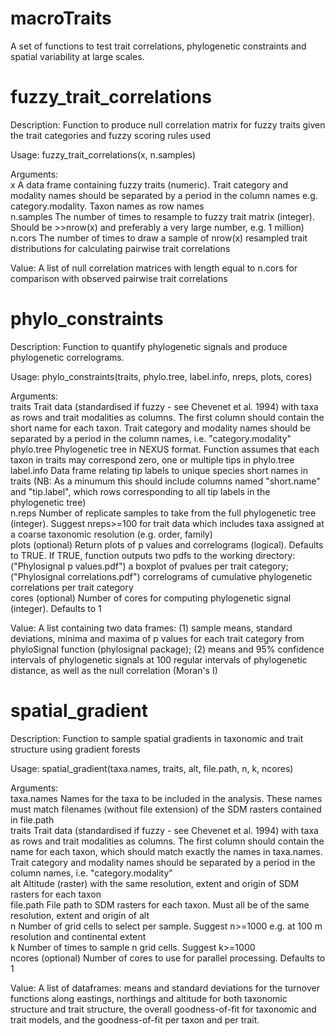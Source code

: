 # macroTraits
A set of functions to test trait correlations, phylogenetic constraints and spatial variability at large scales.

# fuzzy_trait_correlations

Description:
Function to produce null correlation matrix for fuzzy traits given the trait categories and fuzzy scoring rules used

Usage:
fuzzy_trait_correlations(x, n.samples)

Arguments:<br/>
x         A data frame containing fuzzy traits (numeric). Trait category and modality names should be separated by a period in the column names e.g. category.modality. Taxon names as row names<br/>
n.samples The number of times to resample to fuzzy trait matrix (integer). Should be >>nrow(x) and preferably a very large number, e.g. 1 million)<br/>
n.cors    The number of times to draw a sample of nrow(x) resampled trait distributions for calculating pairwise trait correlations

Value:
A list of null correlation matrices with length equal to n.cors for comparison with observed pairwise trait correlations

# phylo_constraints

Description:
Function to quantify phylogenetic signals and produce phylogenetic correlograms.

Usage:
phylo_constraints(traits, phylo.tree, label.info, nreps, plots, cores)

Arguments:<br/>
traits      Trait data (standardised if fuzzy - see Chevenet et al. 1994) with taxa as rows and trait modalities as columns. The first column should contain the short name for each taxon. Trait category and modality names should be separated by a period in the column names, i.e. "category.modality"<br/>
phylo.tree  Phylogenetic tree in NEXUS format. Function assumes that each taxon in traits may correspond zero, one or multiple tips in phylo.tree<br/>
label.info  Data frame relating tip labels to unique species short names in traits (NB: As a minumum this should include columns named "short.name" and "tip.label", which rows corresponding to all tip labels in the phylogenetic tree)<br/>
n.reps      Number of replicate samples to take from the full phylogenetic tree (integer). Suggest nreps>=100 for trait data which includes taxa assigned at a coarse taxonomic resolution (e.g. order, family)<br/>
plots       (optional) Return plots of p values and correlograms (logical). Defaults to TRUE. If TRUE, function outputs two pdfs to the working directory: ("Phylosignal p values.pdf") a boxplot of pvalues per trait category; ("Phylosignal correlations.pdf") correlograms of cumulative phylogenetic correlations per trait category<br/>
cores       (optional) Number of cores for computing phylogenetic signal (integer). Defaults to 1<br/>

Value:
A list containing two data frames: (1) sample means, standard deviations, minima and maxima of p values for each trait category from phyloSignal function (phylosignal package); (2) means and 95% confidence intervals of phylogenetic signals at 100 regular intervals of phylogenetic distance, as well as the null correlation (Moran's I)

# spatial_gradient

Description:
Function to sample spatial gradients in taxonomic and trait structure using gradient forests

Usage:
spatial_gradient(taxa.names, traits, alt, file.path, n, k, ncores)

Arguments:<br/>
taxa.names    Names for the taxa to be included in the analysis. These names must match filenames (without file extension) of the SDM rasters contained in file.path<br/>
traits        Trait data (standardised if fuzzy - see Chevenet et al. 1994) with taxa as rows and trait modalities as columns. The first column should contain the name for each taxon, which should match exactly the names in taxa.names. Trait category and modality names should be separated by a period in the column names, i.e. "category.modality"<br/>
alt           Altitude (raster) with the same resolution, extent and origin of SDM rasters for each taxon<br/>
file.path     File path to SDM rasters for each taxon. Must all be of the same resolution, extent and origin of alt<br/>
n             Number of grid cells to select per sample. Suggest n>=1000 e.g. at 100 m resolution and continental extent<br/>
k             Number of times to sample n grid cells. Suggest k>=1000<br/>
ncores        (optional) Number of cores to use for parallel processing. Defaults to 1

Value:
A list of dataframes: means and standard deviations for the turnover functions along eastings, northings and altitude for both taxonomic structure and trait structure, the overall goodness-of-fit for taxonomic and trait models, and the goodness-of-fit per taxon and per trait.
